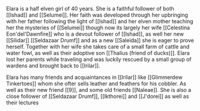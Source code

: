 Elara is a half elven girl of 40 years. She is a faithful follower of both [[Ishad]] and [[Selumei]]. Her faith was developed through her upbringing with her father following the light of [[Ishad]] and her elven mother teaching her the mysteries of [[Selumei]] though now its largely her wife [[Celestina Eon'del'Dawnfire]] who is a devout follower of [[Ishad]], as well her new [[Silidar]] [[Seldazaar Drumf]] and as a new [[Saleida]] she is eager to prove herself. Together with her wife she takes care of a small farm of cattle and water fowl, as well as their adoptive son [[Thalius (friend of ducks)]]. Elara lost her parents while traveling and was luckily rescued by a small group of wardens and brought back to [[Irilar]].

Elara has many friends and acquaintances in [[Irilar]] like [[Glimmerdew Tinkertoes]] whom she ofter sells leather and feathers for his cobbler. As well as their new friend [[9]], and some old friends [[Naleae]]. She is also a close follower of [[Seldazaar Drumf]], [[Ikthorei]] and [[J'dorei]] as well as their lectures